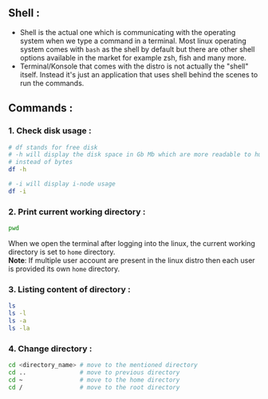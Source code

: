 ## Shell :
- Shell is the actual one which is communicating with the operating system when we type a command in a terminal. Most linux operating system comes with `bash` as the shell by default but there are other shell options available in the market for example zsh, fish and many more.
- Terminal/Konsole that comes with the distro is not actually the "shell" itself. Instead it's just an application that uses shell behind the scenes to run the commands.

## Commands :
### 1. Check disk usage :
```sh
# df stands for free disk
# -h will display the disk space in Gb Mb which are more readable to human POV
# instead of bytes
df -h

# -i will display i-node usage
df -i
```

### 2. Print current working directory :
```sh
pwd
```
When we open the terminal after logging into the linux, the current working directory is set to `home` directory. 
<br>
**Note**: If multiple user account are present in the linux distro then each user is provided its own `home` directory.

### 3. Listing content of directory :
```sh
ls
ls -l
ls -a
ls -la
```

### 4. Change directory :
```sh
cd <directory_name> # move to the mentioned directory
cd ..               # move to previous directory
cd ~                # move to the home directory
cd /                # move to the root directory
```

